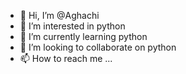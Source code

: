 - 👋 Hi, I’m @Aghachi
- 👀 I’m interested in python
- 🌱 I’m currently learning python
- 💞️ I’m looking to collaborate on python
- 📫 How to reach me ...

<!---
Aghachi/Aghachi is a ✨ special ✨ repository because its `README.md` (this file) appears on your GitHub profile.
You can click the Preview link to take a look at your changes.
--->

